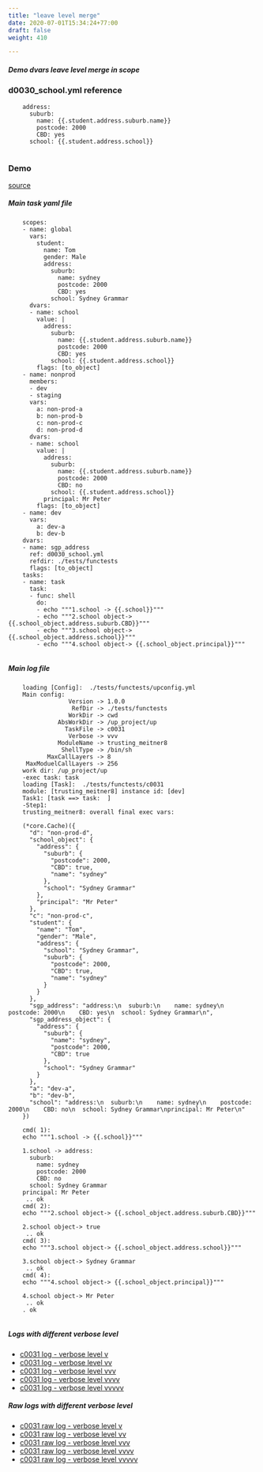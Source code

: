 ```yaml
---
title: "leave level merge"
date: 2020-07-01T15:34:24+77:00
draft: false
weight: 410

---
```


##### Demo dvars leave level merge in scope


### d0030_school.yml reference






```
    address:
      suburb:
        name: {{.student.address.suburb.name}}
        postcode: 2000
        CBD: yes
      school: {{.student.address.school}}
    
```






### Demo








[source](https://github.com/upcmd/up/blob/master/tests/functests/c0031.yml)

##### Main task yaml file
```
    scopes:
    - name: global
      vars:
        student:
          name: Tom
          gender: Male
          address:
            suburb:
              name: sydney
              postcode: 2000
              CBD: yes
            school: Sydney Grammar
      dvars:
      - name: school
        value: |
          address:
            suburb:
              name: {{.student.address.suburb.name}}
              postcode: 2000
              CBD: yes
            school: {{.student.address.school}}
        flags: [to_object]
    - name: nonprod
      members:
      - dev
      - staging
      vars:
        a: non-prod-a
        b: non-prod-b
        c: non-prod-c
        d: non-prod-d
      dvars:
      - name: school
        value: |
          address:
            suburb:
              name: {{.student.address.suburb.name}}
              postcode: 2000
              CBD: no
            school: {{.student.address.school}}
          principal: Mr Peter
        flags: [to_object]
    - name: dev
      vars:
        a: dev-a
        b: dev-b
    dvars:
    - name: sgp_address
      ref: d0030_school.yml
      refdir: ./tests/functests
      flags: [to_object]
    tasks:
    - name: task
      task:
      - func: shell
        do:
        - echo """1.school -> {{.school}}"""
        - echo """2.school object-> {{.school_object.address.suburb.CBD}}"""
        - echo """3.school object-> {{.school_object.address.school}}"""
        - echo """4.school object-> {{.school_object.principal}}"""
    
```
##### Main log file
```
    loading [Config]:  ./tests/functests/upconfig.yml
    Main config:
                 Version -> 1.0.0
                  RefDir -> ./tests/functests
                 WorkDir -> cwd
              AbsWorkDir -> /up_project/up
                TaskFile -> c0031
                 Verbose -> vvv
              ModuleName -> trusting_meitner8
               ShellType -> /bin/sh
           MaxCallLayers -> 8
     MaxModuelCallLayers -> 256
    work dir: /up_project/up
    -exec task: task
    loading [Task]:  ./tests/functests/c0031
    module: [trusting_meitner8] instance id: [dev]
    Task1: [task ==> task:  ]
    -Step1:
    trusting_meitner8: overall final exec vars:
    
    (*core.Cache)({
      "d": "non-prod-d",
      "school_object": {
        "address": {
          "suburb": {
            "postcode": 2000,
            "CBD": true,
            "name": "sydney"
          },
          "school": "Sydney Grammar"
        },
        "principal": "Mr Peter"
      },
      "c": "non-prod-c",
      "student": {
        "name": "Tom",
        "gender": "Male",
        "address": {
          "school": "Sydney Grammar",
          "suburb": {
            "postcode": 2000,
            "CBD": true,
            "name": "sydney"
          }
        }
      },
      "sgp_address": "address:\n  suburb:\n    name: sydney\n    postcode: 2000\n    CBD: yes\n  school: Sydney Grammar\n",
      "sgp_address_object": {
        "address": {
          "suburb": {
            "name": "sydney",
            "postcode": 2000,
            "CBD": true
          },
          "school": "Sydney Grammar"
        }
      },
      "a": "dev-a",
      "b": "dev-b",
      "school": "address:\n  suburb:\n    name: sydney\n    postcode: 2000\n    CBD: no\n  school: Sydney Grammar\nprincipal: Mr Peter\n"
    })
    
    cmd( 1):
    echo """1.school -> {{.school}}"""
    
    1.school -> address:
      suburb:
        name: sydney
        postcode: 2000
        CBD: no
      school: Sydney Grammar
    principal: Mr Peter
     .. ok
    cmd( 2):
    echo """2.school object-> {{.school_object.address.suburb.CBD}}"""
    
    2.school object-> true
     .. ok
    cmd( 3):
    echo """3.school object-> {{.school_object.address.school}}"""
    
    3.school object-> Sydney Grammar
     .. ok
    cmd( 4):
    echo """4.school object-> {{.school_object.principal}}"""
    
    4.school object-> Mr Peter
     .. ok
    . ok
    
```


##### Logs with different verbose level
* [c0031 log - verbose level v](../../logs/c0031_v)
* [c0031 log - verbose level vv](../../logs/c0031_vv)
* [c0031 log - verbose level vvv](../../logs/c0031_vvvv)
* [c0031 log - verbose level vvvv](../../logs/c0031_vvvv)
* [c0031 log - verbose level vvvvv](../../logs/c0031_vvvvv)

##### Raw logs with different verbose level
* [c0031 raw log - verbose level v](../../reflogs/c0031_v.log)
* [c0031 raw log - verbose level vv](../../reflogs/c0031_vv.log)
* [c0031 raw log - verbose level vvv](../../reflogs/c0031_vvv.log)
* [c0031 raw log - verbose level vvvv](../../reflogs/c0031_vvvv.log)
* [c0031 raw log - verbose level vvvvv](../../reflogs/c0031_vvvvv.log)







